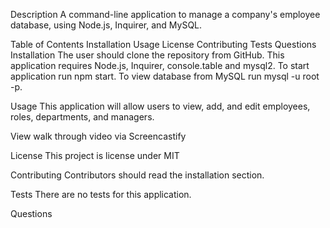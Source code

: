 Description
A command-line application to manage a company's employee database, using Node.js, Inquirer, and MySQL.

Table of Contents
Installation
Usage
License
Contributing
Tests
Questions
Installation
The user should clone the repository from GitHub. This application requires Node.js, Inquirer, console.table and mysql2. To start application run npm start. To view database from MySQL run mysql -u root -p.

Usage
This application will allow users to view, add, and edit employees, roles, departments, and managers.

View walk through video via Screencastify

License
This project is license under MIT

Contributing
Contributors should read the installation section.

Tests
There are no tests for this application.

Questions
